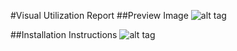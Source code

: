 #Visual Utilization Report
##Preview Image
![alt tag](https://github.com/JamaSoftware/reports-staging/blob/master/Visual%20Utilization%20Report/Visual%20Utilization%20Report8.x/VisualUtilizationPreviewImage.png)

##Installation Instructions
![alt tag](https://github.com/JamaSoftware/reports-staging/blob/master/Visual%20Utilization%20Report/Visual%20Utilization%20Report8.x/VisualUtilizationReportSetup.png)
